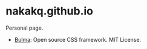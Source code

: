 # nakakq.github.io
Personal page.

- [Bulma](https://bulma.io/): Open source CSS framework. MIT License.
